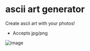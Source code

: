 # ascii art generator
Create ascii art with your photos!
 - Accepts jpg/png

 
![image](https://github.com/justinsavage49/ascii_art_generator/assets/93454878/a1413f40-35bd-4bef-bc42-3a8d578b62f9)